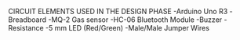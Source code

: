 CIRCUIT ELEMENTS USED IN THE DESIGN PHASE
-Arduino Uno R3 
-Breadboard
-MQ-2 Gas sensor
-HC-06 Bluetooth Module
-Buzzer
-Resistance
-5 mm LED  (Red/Green)
-Male/Male Jumper Wires
